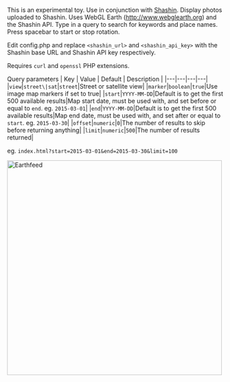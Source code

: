 This is an experimental toy. Use in conjunction with [Shashin](https://github.com/MichaelYagi/shashin). Display photos uploaded to Shashin. Uses WebGL Earth (http://www.webglearth.org) and the Shashin API. 
Type in a query to search for keywords and place names. Press spacebar to start or stop rotation.

Edit config.php and replace ```<shashin_url>``` and ```<shashin_api_key>``` with the Shashin base URL and Shashin API key respectively.

Requires ```curl``` and ```openssl``` PHP extensions.

Query parameters
| Key | Value | Default | Description |
|---|---|---|---|
|```view```|```street\|sat```|```street```|Street or satellite view|
|```marker```|```boolean```|```true```|Use image map markers if set to true|
|```start```|```YYYY-MM-DD```|Default is to get the first 500 available results|Map start date, must be used with, and set before or equal to ```end```. eg. ```2015-03-01```|
|```end```|```YYYY-MM-DD```|Default is to get the first 500 available results|Map end date, must be used with, and set after or equal to ```start```. eg. ```2015-03-30```|
|```offset```|```numeric```|```0```|The number of results to skip before returning anything|
|```limit```|```numeric```|```500```|The number of results returned|

eg. ```index.html?start=2015-03-01&end=2015-03-30&limit=100```

<img src="https://michaelyagi.github.io/images/earthfeed2.png" alt="Earthfeed" width="500"/>
